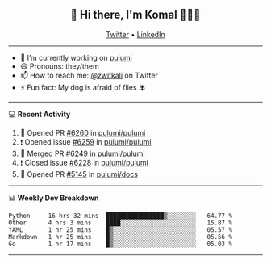 <h2 align="center"> 👋 Hi there, I'm Komal 🧑🏾‍💻 </h2>
<p align="center">
    <a href="https://twitter.com/zwitkali">Twitter</a> •
    <a href="https://www.linkedin.com/in/komal-ali/">LinkedIn</a>
</p>

--------

- 🔭 I’m currently working on [pulumi](https://github.com/pulumi/pulumi)
- 😄 Pronouns: they/them
- 📫 How to reach me: [@zwitkali](https://twitter.com/zwitkali) on Twitter
- ⚡ Fun fact: My dog is afraid of flies 🪰

--------
💻 **Recent Activity**

<!--START_SECTION:activity-->
1. 💪 Opened PR [#6260](https://github.com/pulumi/pulumi/pull/6260) in [pulumi/pulumi](https://github.com/pulumi/pulumi)
2. ❗️ Opened issue [#6259](https://github.com/pulumi/pulumi/issues/6259) in [pulumi/pulumi](https://github.com/pulumi/pulumi)
3. 🎉 Merged PR [#6249](https://github.com/pulumi/pulumi/pull/6249) in [pulumi/pulumi](https://github.com/pulumi/pulumi)
4. ❗️ Closed issue [#6228](https://github.com/pulumi/pulumi/issues/6228) in [pulumi/pulumi](https://github.com/pulumi/pulumi)
5. 💪 Opened PR [#5145](https://github.com/pulumi/docs/pull/5145) in [pulumi/docs](https://github.com/pulumi/docs)
<!--END_SECTION:activity-->

--------

📊 **Weekly Dev Breakdown**
<!--START_SECTION:waka-->
```text
Python     16 hrs 32 mins  ████████████████▒░░░░░░░░   64.77 % 
Other      4 hrs 3 mins    ████░░░░░░░░░░░░░░░░░░░░░   15.87 % 
YAML       1 hr 25 mins    █▒░░░░░░░░░░░░░░░░░░░░░░░   05.57 % 
Markdown   1 hr 25 mins    █▒░░░░░░░░░░░░░░░░░░░░░░░   05.56 % 
Go         1 hr 17 mins    █▒░░░░░░░░░░░░░░░░░░░░░░░   05.03 % 
```
<!--END_SECTION:waka-->

--------